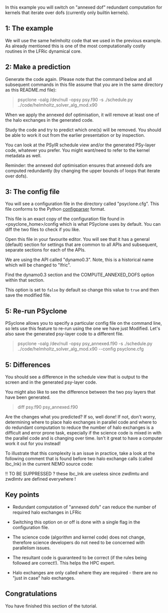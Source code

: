 In this example you will switch on "annexed dof" redundant computation
for kernels that iterate over dofs (currently only builtin kernels).

## 1: The example

We will use the same helmholtz code that we used in the previous
example. As already mentioned this is one of the most computationally
costly routines in the LFRic dynamical core.

## 2: Make a prediction

Generate the code again. (Please note that the command below and all
subsequent commands in this file assume that you are in the same
directory as this README.md file):

> psyclone -oalg /dev/null -opsy psy.f90 -s ./schedule.py ../code/helmholtz_solver_alg_mod.x90

When we apply the annexed dof optimisation, it will remove at least
one of the halo exchanges in the generated code.

Study the code and try to predict which one(s) will be removed. You
should be able to work it out from the earlier presentation or by
inspection.

You can look at the PSyIR schedule view and/or the generated PSy-layer
code, whatever you prefer. You might want/need to refer to the kernel
metadata as well.

Reminder: the annexed dof optimisation ensures that annexed dofs are
computed redundantly (by changing the upper bounds of loops that
iterate over dofs).

## 3: The config file

You will see a configuration file in the directory called
"psyclone.cfg". This file conforms to the Python
[configparser](https://docs.python.org/3/library/configparser.html)
format.

This file is an exact copy of the configuration file found in
<psyclone_home>/config which is what PSyclone uses by default. You can
diff the two files to check if you like.

Open this file in your favourite editor. You will see that it has a
general (default) section for settings that are common to all APIs and
subsequent, separate sections for each of the APIs.

We are using the API called "dynamo0.3". Note, this is a historical
name which will be changed to "lfric".

Find the dynamo0.3 section and the COMPUTE_ANNEXED_DOFS option within that section.

This option is set to `false` by default so change this value to
`true` and then save the modified file.

## 5: Re-run PSyclone

PSyclone allows you to specify a particular config file on the command
line, so lets use this feature to re-run using the one we have just
Modified. Let's also save the generated psy-layer code to a different
file.

> psyclone -oalg /dev/null -opsy psy_annexed.f90 -s ./schedule.py ../code/helmholtz_solver_alg_mod.x90 --config psyclone.cfg

## 5: Differences

You should see a difference in the schedule view that is output to the
screen and in the generated psy-layer code.

You might also like to see the difference between the two psy layers
that have been generated.

> diff psy.f90 psy_annexed.f90

Are the changes what you predicted? If so, well done! If not, don't
worry, determining where to place halo exchanges in parallel code and
where to do redundant computation to reduce the number of halo
exchanges is a difficult and error prone task, especially if the
science code is mixed in with the parallel code and is changing over
time. Isn't it great to have a computer work it out for you instead!

To illustrate that this complexity is an issue in practice, take a
look at the following comment that is found before two halo exchange
calls (called lbc_lnk) in the current NEMO source code:

!! TO BE SUPPRESSED ?  these lbc_lnk are useless since zwdlmtu and zwdlmtv are defined everywhere !

## Key points

* Redundant computation of "annexed dofs" can reduce the number of
  required halo exchanges in LFRic

* Switching this option on or off is done with a single flag in the
  configuration file.

* The science code (algorithm and kernel code) does not change,
  therefore science developers do not need to be concerned with
  parallelism issues.

* The resultant code is guaranteed to be correct (if the rules being
  followed are correct!). This helps the HPC expert.

* Halo exchanges are only called where they are required - there are
  no "just in case" halo exchanges.

## Congratulations

You have finished this section of the tutorial.
